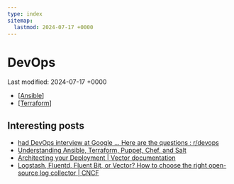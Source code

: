 ```yaml
---
type: index
sitemap:
  lastmod: 2024-07-17 +0000
---
```


# DevOps

Last modified: 2024-07-17 +0000

- [[Ansible]]
- [[Terraform]]

## Interesting posts

- [had DevOps interview at Google ... Here are the questions : r/devops](https://www.reddit.com/r/devops/comments/1c00ec8/had_devops_interview_at_google_here_are_the/)
- [Understanding Ansible, Terraform, Puppet, Chef, and Salt](https://www.redhat.com/en/topics/automation/understanding-ansible-vs-terraform-puppet-chef-and-salt)
- [Architecting your Deployment \| Vector documentation](https://vector.dev/docs/setup/going-to-prod/architecting/)
- [Logstash, Fluentd, Fluent Bit, or Vector? How to choose the right open-source log collector \| CNCF](https://www.cncf.io/blog/2022/02/10/logstash-fluentd-fluent-bit-or-vector-how-to-choose-the-right-open-source-log-collector/)

[//begin]: # "Autogenerated link references for markdown compatibility"
[Ansible]: Ansible.md "Ansible"
[Terraform]: Terraform.md "Terraform"
[//end]: # "Autogenerated link references"
